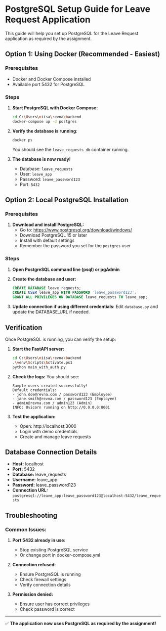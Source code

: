 # PostgreSQL Setup Guide for Leave Request Application

This guide will help you set up PostgreSQL for the Leave Request application as required by the assignment.

## Option 1: Using Docker (Recommended - Easiest)

### Prerequisites
- Docker and Docker Compose installed
- Available port 5432 for PostgreSQL

### Steps
1. **Start PostgreSQL with Docker Compose:**
   ```bash
   cd C:\Users\niisa\revna\backend
   docker-compose up -d postgres
   ```

2. **Verify the database is running:**
   ```bash
   docker ps
   ```
   You should see the `leave_requests_db` container running.

3. **The database is now ready!**
   - Database: `leave_requests`
   - User: `leave_app`
   - Password: `leave_password123`
   - Port: `5432`

## Option 2: Local PostgreSQL Installation

### Prerequisites
1. **Download and install PostgreSQL:**
   - Go to: https://www.postgresql.org/download/windows/
   - Download PostgreSQL 15 or later
   - Install with default settings
   - Remember the password you set for the `postgres` user

### Steps
1. **Open PostgreSQL command line (psql) or pgAdmin**

2. **Create the database and user:**
   ```sql
   CREATE DATABASE leave_requests;
   CREATE USER leave_app WITH PASSWORD 'leave_password123';
   GRANT ALL PRIVILEGES ON DATABASE leave_requests TO leave_app;
   ```

3. **Update connection if using different credentials:**
   Edit `database.py` and update the DATABASE_URL if needed.

## Verification

Once PostgreSQL is running, you can verify the setup:

1. **Start the FastAPI server:**
   ```bash
   cd C:\Users\niisa\revna\backend
   .\venv\Scripts\Activate.ps1
   python main_with_auth.py
   ```

2. **Check the logs:**
   You should see:
   ```
   Sample users created successfully!
   Default credentials:
   - john.doe@revna.com / password123 (Employee)
   - jane.smith@revna.com / password123 (Employee)
   - admin@revna.com / admin123 (Admin)
   INFO: Uvicorn running on http://0.0.0.0:8001
   ```

3. **Test the application:**
   - Open: http://localhost:3000
   - Login with demo credentials
   - Create and manage leave requests

## Database Connection Details

- **Host:** localhost
- **Port:** 5432
- **Database:** leave_requests
- **Username:** leave_app
- **Password:** leave_password123
- **Connection URL:** `postgresql://leave_app:leave_password123@localhost:5432/leave_requests`

## Troubleshooting

### Common Issues:

1. **Port 5432 already in use:**
   - Stop existing PostgreSQL service
   - Or change port in docker-compose.yml

2. **Connection refused:**
   - Ensure PostgreSQL is running
   - Check firewall settings
   - Verify connection details

3. **Permission denied:**
   - Ensure user has correct privileges
   - Check password is correct

---

✅ **The application now uses PostgreSQL as required by the assignment!**
